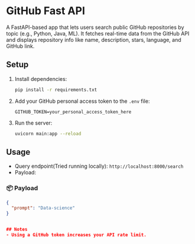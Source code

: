 # GitHub Fast API

A FastAPI-based app that lets users search public GitHub repositories by topic (e.g., Python, Java, ML). It fetches real-time data from the GitHub API and displays repository info like name, description, stars, language, and GitHub link.

## Setup
1. Install dependencies:
   ```sh
   pip install -r requirements.txt
   ```
2. Add your GitHub personal access token to the `.env` file:
   ```
   GITHUB_TOKEN=your_personal_access_token_here
   ```
3. Run the server:
   ```sh
   uvicorn main:app --reload
   ```

## Usage
- Query endpoint(Tried running locally): `http://localhost:8000/search`
- Payload: 
### 📦 Payload
```json
{
  "prompt": "Data-science"
}


## Notes
- Using a GitHub token increases your API rate limit.
